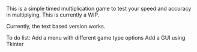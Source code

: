 This is a simple timed multiplication game to test your speed and accuracy in multiplying. This is currently a WIP.

Currently, the text based version works.

To do list:
Add a menu with different game type options
Add a GUI using Tkinter